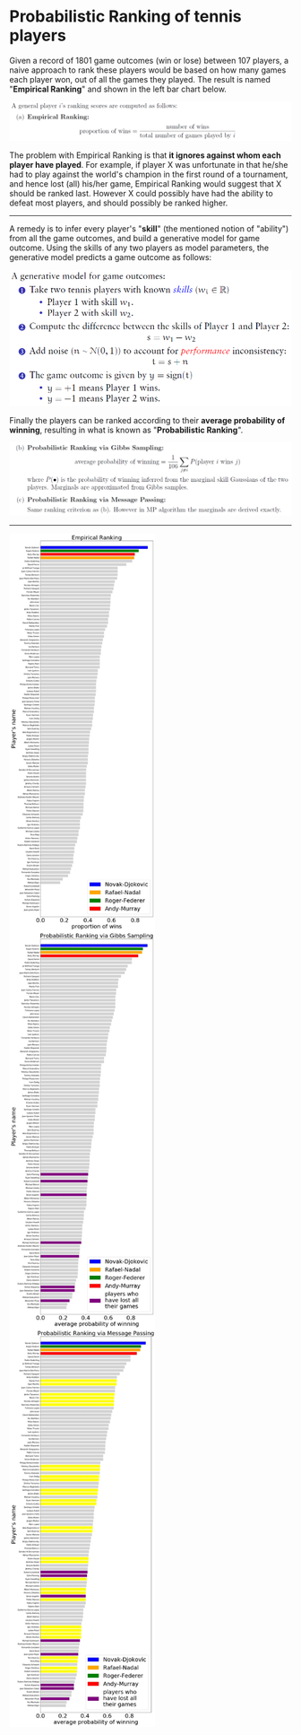 # Probabilistic Ranking of tennis players

Given a record of 1801 game outcomes (win or lose) between 107 players, a naive approach to rank these players would be based on how many games each player won, out of all the games they played. The result is named "**Empirical Ranking**" and shown in the left bar chart below.

<p align="center">
  <img width=750 src="demo_images/ranking_cals_emp.png" >
</p>

The problem with Empirical Ranking is that **it ignores against whom each player have played**. For example, if player X was unfortunate in that he/she had to play against the world's champion in the first round of a tournament, and hence lost (all) his/her game, Empirical Ranking would suggest that X should be ranked last. However X could possibly have had the ability to defeat most players, and should possibly be ranked higher.

---

A remedy is to infer every player's "**skill**" (the mentioned notion of "ability") from all the game outcomes, and build a generative model for game outcome. Using the skills of any two players as model parameters, the generative model predicts a game outcome as follows:

<p align="center">
  <img width=600 src="demo_images/generative_model.png" \>
</p>

Finally the players can be ranked according to their **average probability of winning**, resulting in what is known as "**Probabilistic Ranking**". 

<p align="center">
  <img width=750 src="demo_images/ranking_cals_prob.png" >
</p>

---



<p float="center">
  <img align="middle" width=260 src="demo_images/e_empirical.jpg" \>
  <img align="middle" width=260 src="demo_images/e_Gibbs.jpg" \>
  <img align="middle" width=260 src="demo_images/e_MP.jpg" \>
</p>
